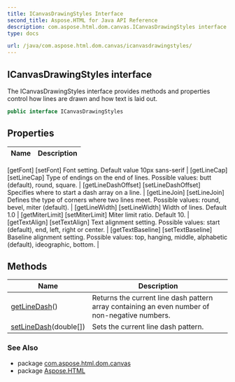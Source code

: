 ```yaml
---
title: ICanvasDrawingStyles Interface
second_title: Aspose.HTML for Java API Reference
description: com.aspose.html.dom.canvas.ICanvasDrawingStyles interface. The ICanvasDrawingStyles interface provides methods and properties control how lines are drawn and how text is laid out
type: docs

url: /java/com.aspose.html.dom.canvas/icanvasdrawingstyles/
---
```

## ICanvasDrawingStyles interface

The ICanvasDrawingStyles interface provides methods and properties control how lines are drawn and how text is laid out.

```java
public interface ICanvasDrawingStyles
```

## Properties

| Name | Description |
| --- | --- |
[getFont]
[setFont] Font setting. Default value 10px sans-serif |
[getLineCap]
[setLineCap] Type of endings on the end of lines. Possible values: butt (default), round, square. |
[getLineDashOffset]
[setLineDashOffset] Specifies where to start a dash array on a line. |
[getLineJoin]
[setLineJoin] Defines the type of corners where two lines meet. Possible values: round, bevel, miter (default). |
[getLineWidth]
[setLineWidth] Width of lines. Default 1.0 |
[getMiterLimit]
[setMiterLimit] Miter limit ratio. Default 10. |
[getTextAlign]
[setTextAlign] Text alignment setting. Possible values: start (default), end, left, right or center. |
[getTextBaseline]
[setTextBaseline] Baseline alignment setting. Possible values: top, hanging, middle, alphabetic (default), ideographic, bottom. |

## Methods

| Name | Description |
| --- | --- |
| [getLineDash](../../com.aspose.html.dom.canvas/icanvasdrawingstyles/getlinedash/)() | Returns the current line dash pattern array containing an even number of non-negative numbers. |
| [setLineDash](../../com.aspose.html.dom.canvas/icanvasdrawingstyles/setlinedash/)(double[]) | Sets the current line dash pattern. |

### See Also

* package [com.aspose.html.dom.canvas](../../com.aspose.html.dom.canvas/)
* package [Aspose.HTML](../../)
